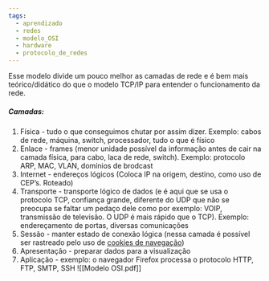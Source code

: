 ```yaml
---
tags:
  - aprendizado
  - redes
  - modelo_OSI
  - hardware
  - protocolo_de_redes
---
```

Esse modelo divide um pouco melhor as camadas de rede e é bem mais teórico/didático do que o modelo TCP/IP para entender o funcionamento da rede.
##### Camadas:

1. Física - tudo o que conseguimos chutar por assim dizer. Exemplo: cabos de rede, máquina, switch, processador, tudo o que é físico
2. Enlace - frames (menor unidade possível da informação antes de cair na camada física, para cabo, laca de rede, switch). Exemplo: protocolo ARP, MAC, VLAN, domínios de brodcast
3. Internet - endereços lógicos (Coloca IP na origem, destino, como uso de CEP’s. Roteado)
4. Transporte - transporte lógico de dados (e é aqui que se usa o protocolo TCP, confiança grande, diferente do UDP que não se preocupa se faltar um pedaço dele como por exemplo: VOIP, transmissão de televisão. O UDP é mais rápido que o TCP). Exemplo: endereçamento de portas, diversas comunicações
5. Sessão - manter estado de conexão lógica (nessa camada é possível ser rastreado pelo uso de [cookies de navegação](https://support.google.com/chrome/answer/95647?hl=pt-BR&co=GENIE.Platform%3DDesktop))
6. Apresentação - preparar dados para a visualização
7. Aplicação - exemplo: o navegador Firefox processa o protocolo HTTP, FTP, SMTP, SSH
![[Modelo OSI.pdf]]